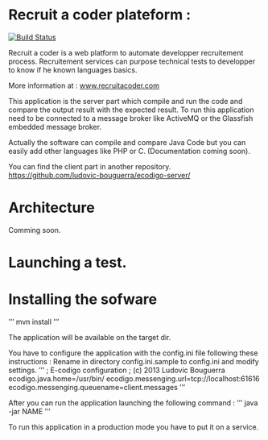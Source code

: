 Recruit a coder plateform : 
===========================

[![Build Status](https://travis-ci.org/ludovic-bouguerra/ecodigo-server.png?branch=master)](https://travis-ci.org/ludovic-bouguerra/ecodigo-server)

Recruit a coder is a web platform to automate developper recruitement process. Recruitement services can purpose technical tests to developper to know if he known languages basics.

More information at : www.recruitacoder.com

This application is the server part which compile and run the code and compare the output result with the expected result. To run this application need to be connected to a message broker like ActiveMQ or the Glassfish embedded message broker.

Actually the software can compile and compare Java Code but you can easily add other languages like PHP or C. (Documentation coming soon).

You can find the client part in another repository. https://github.com/ludovic-bouguerra/ecodigo-server/


Architecture
=============
Comming soon.

Launching a test.
==================

Installing the sofware
======================
’’’
mvn install
’’’

The application will be available on the target dir.

You have to configure the application with the config.ini file following these instructions :
Rename in directory config.ini.sample to config.ini and modify settings.
’’’
; E-codigo configuration
; (c) 2013 Ludovic Bouguerra
ecodigo.java.home=/usr/bin/
ecodigo.messenging.url=tcp://localhost:61616
ecodigo.messenging.queuename=client.messages
’’’

After you can run the application launching the following command :
’’’
java -jar NAME 
’’’

To run this application in a production mode you have to put it on a service.
